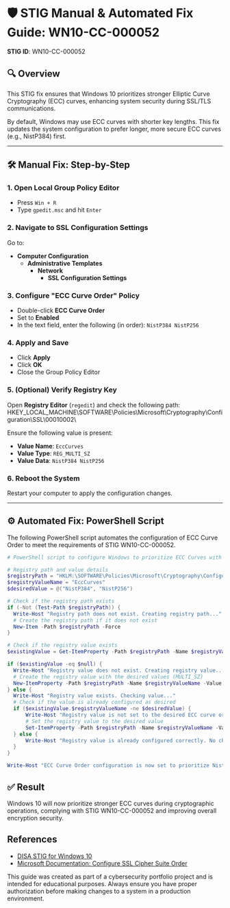 # 🛡️ STIG Manual & Automated Fix Guide: WN10-CC-000052

**STIG ID**: WN10-CC-000052  

## 🔍 Overview

This STIG fix ensures that Windows 10 prioritizes stronger Elliptic Curve Cryptography (ECC) curves, enhancing system security during SSL/TLS communications.

By default, Windows may use ECC curves with shorter key lengths. This fix updates the system configuration to prefer longer, more secure ECC curves (e.g., NistP384) first.

---

## 🛠️ Manual Fix: Step-by-Step

### 1. Open Local Group Policy Editor
- Press `Win + R`
- Type `gpedit.msc` and hit `Enter`

### 2. Navigate to SSL Configuration Settings
Go to:

- **Computer Configuration**
  - **Administrative Templates**
    - **Network**
      - **SSL Configuration Settings**


### 3. Configure "ECC Curve Order" Policy
- Double-click **ECC Curve Order**
- Set to **Enabled**
- In the text field, enter the following (in order): `NistP384 NistP256`


### 4. Apply and Save
- Click **Apply**
- Click **OK**
- Close the Group Policy Editor

### 5. (Optional) Verify Registry Key
Open **Registry Editor** (`regedit`) and check the following path:
HKEY_LOCAL_MACHINE\SOFTWARE\Policies\Microsoft\Cryptography\Configuration\SSL\00010002\


Ensure the following value is present:

- **Value Name**: `EccCurves`  
- **Value Type**: `REG_MULTI_SZ`  
- **Value Data**: `NistP384 NistP256`



### 6. Reboot the System
Restart your computer to apply the configuration changes.

---

## ⚙️ Automated Fix: PowerShell Script

The following PowerShell script automates the configuration of ECC Curve Order to meet the requirements of STIG WN10-CC-000052.

```powershell
# PowerShell script to configure Windows to prioritize ECC Curves with longer key lengths (NistP384 before NistP256)

# Registry path and value details
$registryPath = "HKLM:\SOFTWARE\Policies\Microsoft\Cryptography\Configuration\SSL\00010002"
$registryValueName = "EccCurves"
$desiredValue = @("NistP384", "NistP256")

# Check if the registry path exists
if (-Not (Test-Path $registryPath)) {
  Write-Host "Registry path does not exist. Creating registry path..."
  # Create the registry path if it does not exist
  New-Item -Path $registryPath -Force
}

# Check if the registry value exists
$existingValue = Get-ItemProperty -Path $registryPath -Name $registryValueName -ErrorAction SilentlyContinue

if ($existingValue -eq $null) {
  Write-Host "Registry value does not exist. Creating registry value..."
  # Create the registry value with the desired values (MULTI_SZ)
  New-ItemProperty -Path $registryPath -Name $registryValueName -Value $desiredValue -PropertyType MultiString -Force
} else {
  Write-Host "Registry value exists. Checking value..."
  # Check if the value is already configured as desired
  if ($existingValue.$registryValueName -ne $desiredValue) {
      Write-Host "Registry value is not set to the desired ECC curve order. Updating registry value..."
      # Set the registry value to the desired value
      Set-ItemProperty -Path $registryPath -Name $registryValueName -Value $desiredValue
  } else {
      Write-Host "Registry value is already configured correctly. No changes needed."
  }
}

Write-Host "ECC Curve Order configuration is now set to prioritize NistP384 before NistP256."
 ``` 



## ✅ Result

Windows 10 will now prioritize stronger ECC curves during cryptographic operations, complying with STIG WN10-CC-000052 and improving overall encryption security.


## References

- [DISA STIG for Windows 10](https://public.cyber.mil/stigs/)
- [Microsoft Documentation: Configure SSL Cipher Suite Order](https://docs.microsoft.com/en-us/windows-server/security/tls/tls-registry-settings)

This guide was created as part of a cybersecurity portfolio project and is intended for educational purposes. Always ensure you have proper authorization before making changes to a system in a production environment.
